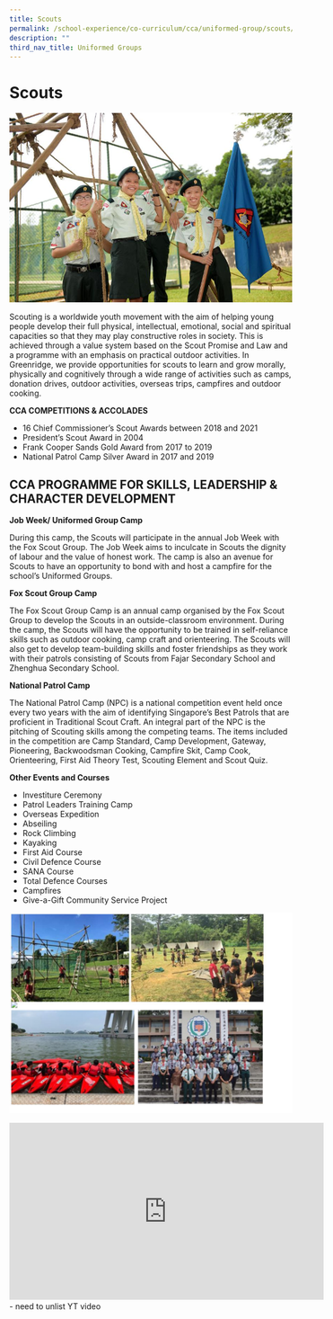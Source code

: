 ```yaml
---
title: Scouts
permalink: /school-experience/co-curriculum/cca/uniformed-group/scouts/
description: ""
third_nav_title: Uniformed Groups
---
```

# **Scouts**

![](/images/DSC_7942.jpg)

Scouting is a worldwide youth movement with the aim of helping young people develop their full physical, intellectual, emotional, social and spiritual capacities so that they may play constructive roles in society. This is achieved through a value system based on the Scout Promise and Law and a programme with an emphasis on practical outdoor activities. In Greenridge, we provide opportunities for scouts to learn and grow morally, physically and cognitively through a wide range of activities such as camps, donation drives, outdoor activities, overseas trips, campfires and outdoor cooking.  

  
**CCA COMPETITIONS & ACCOLADES**  

*   16 Chief Commissioner’s Scout Awards between 2018 and 2021
*   President’s Scout Award in 2004
*   Frank Cooper Sands Gold Award from 2017 to 2019
*   National Patrol Camp Silver Award in 2017 and 2019


CCA PROGRAMME FOR SKILLS, LEADERSHIP & CHARACTER DEVELOPMENT
------------------------------------------------------------

**Job Week/ Uniformed Group Camp**

During this camp, the Scouts will participate in the annual Job Week with the Fox Scout Group. The Job Week aims to inculcate in Scouts the dignity of labour and the value of honest work. The camp is also an avenue for Scouts to have an opportunity to bond with and host a campfire for the school’s Uniformed Groups.

**Fox Scout Group Camp**

The Fox Scout Group Camp is an annual camp organised by the Fox Scout Group to develop the Scouts in an outside-classroom environment. During the camp, the Scouts will have the opportunity to be trained in self-reliance skills such as outdoor cooking, camp craft and orienteering. The Scouts will also get to develop team-building skills and foster friendships as they work with their patrols consisting of Scouts from Fajar Secondary School and Zhenghua Secondary School.  

**National Patrol Camp**

The National Patrol Camp (NPC) is a national competition event held once every two years with the aim of identifying Singapore’s Best Patrols that are proficient in Traditional Scout Craft. An integral part of the NPC is the pitching of Scouting skills among the competing teams. The items included in the competition are Camp Standard, Camp Development, Gateway, Pioneering, Backwoodsman Cooking, Campfire Skit, Camp Cook, Orienteering, First Aid Theory Test, Scouting Element and Scout Quiz.

**Other Events and Courses** 

* Investiture Ceremony 
* Patrol Leaders Training Camp 
* Overseas Expedition 
* Abseiling 
* Rock Climbing 
* Kayaking 
* First Aid Course 
* Civil Defence Course 
* SANA Course 
* Total Defence Courses 
* Campfires 
* Give-a-Gift Community Service Project

![](/images/scouts.jpg)



<iframe width="560" height="315" src="https://www.youtube.com/embed/-_3Wq47jOK8?start=3" title="YouTube video player" frameborder="0" allow="accelerometer; autoplay; clipboard-write; encrypted-media; gyroscope; picture-in-picture" allowfullscreen></iframe> - need to unlist YT video